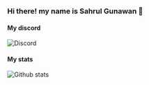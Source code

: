 ### Hi there! my name is Sahrul Gunawan 👋

#### My discord
![Discord](https://discord.c99.nl/widget/theme-3/321665808830955521.png)

#### My stats

<img alt="Github stats" src="https://github-readme-stats.vercel.app/api?username=SahrulGnwn&theme=dark&show_icons=true&count_private=true&include_all_commits=true&hide_title=false">
